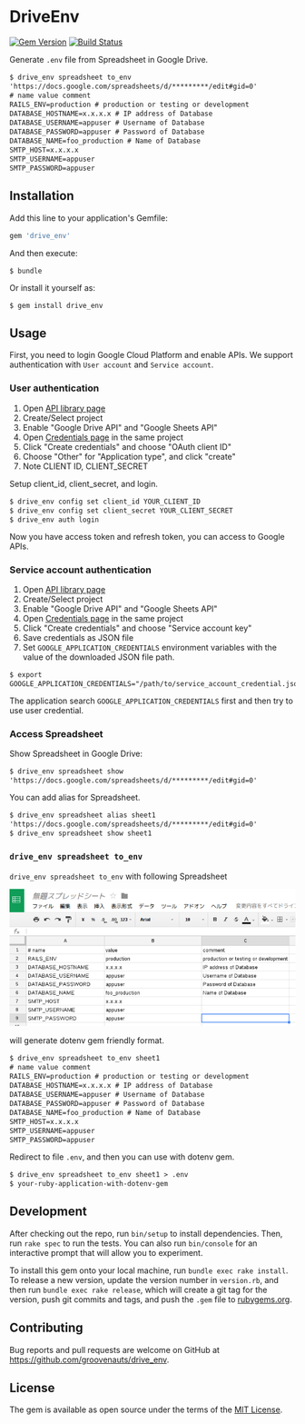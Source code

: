 # DriveEnv

[![Gem Version](https://badge.fury.io/rb/drive_env.png)](https://rubygems.org/gems/drive_env)
[![Build Status](https://travis-ci.org/groovenauts/drive_env.svg?branch=master)](https://travis-ci.org/groovenauts/drive_env)

Generate `.env` file from Spreadsheet in Google Drive.

```
$ drive_env spreadsheet to_env 'https://docs.google.com/spreadsheets/d/*********/edit#gid=0'
# name value comment
RAILS_ENV=production # production or testing or development
DATABASE_HOSTNAME=x.x.x.x # IP address of Database
DATABASE_USERNAME=appuser # Username of Database
DATABASE_PASSWORD=appuser # Password of Database
DATABASE_NAME=foo_production # Name of Database
SMTP_HOST=x.x.x.x
SMTP_USERNAME=appuser
SMTP_PASSWORD=appuser
```

## Installation

Add this line to your application's Gemfile:

```ruby
gem 'drive_env'
```

And then execute:

    $ bundle

Or install it yourself as:

    $ gem install drive_env

## Usage

First, you need to login Google Cloud Platform and enable APIs. We support authentication with `User account` and `Service account`.

### User authentication

1. Open [API library page](https://console.developers.google.com/apis/library)
2. Create/Select project
3. Enable "Google Drive API" and "Google Sheets API"
4. Open [Credentials page](https://console.developers.google.com/apis/credentials) in the same project
5. Click "Create credentials" and choose "OAuth client ID"
6. Choose "Other" for "Application type", and click "create"
7. Note CLIENT ID, CLIENT_SECRET

Setup client_id, client_secret, and login.

```
$ drive_env config set client_id YOUR_CLIENT_ID
$ drive_env config set client_secret YOUR_CLIENT_SECRET
$ drive_env auth login
```

Now you have access token and refresh token, you can access to Google APIs.

### Service account authentication

1. Open [API library page](https://console.developers.google.com/apis/library)
2. Create/Select project
3. Enable "Google Drive API" and "Google Sheets API"
4. Open [Credentials page](https://console.developers.google.com/apis/credentials) in the same project
5. Click "Create credentials" and choose "Service account key"
6. Save credentials as JSON file
7. Set `GOOGLE_APPLICATION_CREDENTIALS` environment variables with the value of the downloaded JSON file path.
  ```
  $ export GOOGLE_APPLICATION_CREDENTIALS="/path/to/service_account_credential.json"
  ```

The application search `GOOGLE_APPLICATION_CREDENTIALS` first and then try to use user credential.

### Access Spreadsheet

Show Spreadsheet in Google Drive:

```
$ drive_env spreadsheet show 'https://docs.google.com/spreadsheets/d/*********/edit#gid=0'
```

You can add alias for Spreadsheet.

```
$ drive_env spreadsheet alias sheet1 'https://docs.google.com/spreadsheets/d/*********/edit#gid=0'
$ drive_env spreadsheet show sheet1
```

### `drive_env spreadsheet to_env`

`drive_env spreadsheet to_env` with following Spreadsheet

![Spreadsheet](spreadsheet.png)

will generate dotenv gem friendly format.

```
$ drive_env spreadsheet to_env sheet1
# name value comment
RAILS_ENV=production # production or testing or development
DATABASE_HOSTNAME=x.x.x.x # IP address of Database
DATABASE_USERNAME=appuser # Username of Database
DATABASE_PASSWORD=appuser # Password of Database
DATABASE_NAME=foo_production # Name of Database
SMTP_HOST=x.x.x.x
SMTP_USERNAME=appuser
SMTP_PASSWORD=appuser
```

Redirect to file `.env`, and then you can use with dotenv gem.

```
$ drive_env spreadsheet to_env sheet1 > .env
$ your-ruby-application-with-dotenv-gem
```

## Development

After checking out the repo, run `bin/setup` to install dependencies. Then, run `rake spec` to run the tests. You can also run `bin/console` for an interactive prompt that will allow you to experiment.

To install this gem onto your local machine, run `bundle exec rake install`. To release a new version, update the version number in `version.rb`, and then run `bundle exec rake release`, which will create a git tag for the version, push git commits and tags, and push the `.gem` file to [rubygems.org](https://rubygems.org).

## Contributing

Bug reports and pull requests are welcome on GitHub at https://github.com/groovenauts/drive_env.


## License

The gem is available as open source under the terms of the [MIT License](http://opensource.org/licenses/MIT).
